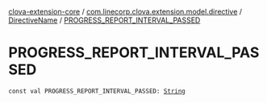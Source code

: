 [clova-extension-core](../../index.md) / [com.linecorp.clova.extension.model.directive](../index.md) / [DirectiveName](index.md) / [PROGRESS_REPORT_INTERVAL_PASSED](./-p-r-o-g-r-e-s-s_-r-e-p-o-r-t_-i-n-t-e-r-v-a-l_-p-a-s-s-e-d.md)

# PROGRESS_REPORT_INTERVAL_PASSED

`const val PROGRESS_REPORT_INTERVAL_PASSED: `[`String`](https://kotlinlang.org/api/latest/jvm/stdlib/kotlin/-string/index.html)